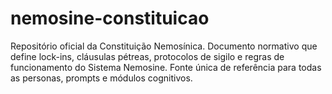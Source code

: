 # nemosine-constituicao
Repositório oficial da Constituição Nemosínica. Documento normativo que define lock-ins, cláusulas pétreas, protocolos de sigilo e regras de funcionamento do Sistema Nemosine. Fonte única de referência para todas as personas, prompts e módulos cognitivos.
